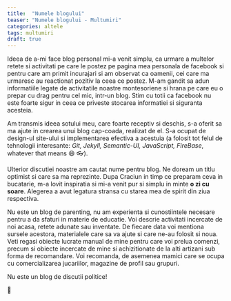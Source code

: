 ```yaml
---
title:  "Numele blogului"
teaser: "Numele blogului - Multumiri"
categories: altele
tags: multumiri
draft: true
---
```

Ideea de a-mi face blog personal mi-a venit simplu, ca urmare a multelor retete si activitati pe care le postez pe pagina mea personala de facebook si pentru care am primit incurajari si am observat ca oamenii, cei care ma urmaresc au reactionat pozitiv la ceea ce postez. M-am gandit sa adun informatiile legate de activitatile noastre montesoriene si hrana pe care eu o prepar cu drag pentru cel mic, intr-un blog. Stim cu totii ca facebook nu este foarte sigur in ceea ce priveste stocarea informatiei si siguranta acesteia.

Am transmis ideea sotului meu, care foarte receptiv si deschis, s-a oferit sa ma ajute in crearea unui blog cap-coada, realizat de el. S-a ocupat de design-ul site-ului si implementarea efectiva a acestuia (a folosit tot felul de tehnologii interesante: *Git, Jekyll, Semantic-UI, JavaScript, FireBase*, whatever that means :smile: :eyeglasses:).

Ulterior discutiei noastre am cautat nume pentru blog. Ne doream un titlu optimist si care sa ma reprezinte. Dupa Craciun in timp ce preparam ceva in bucatarie, m-a lovit inspiratia si mi-a venit pur si simplu in minte **o zi cu soare**. Alegerea a avut legatura stransa cu starea mea de spirit din ziua respectiva.

Nu este un blog de parenting, nu am experienta si cunostiintele necesare pentru a da sfaturi in materie de educatie. Voi descrie activitati incercate de noi acasa, retete adunate sau inventate. De fiecare data voi mentiona sursele acestora, materialele care sa va ajute si care ne-au folosit si noua.
Veti regasi obiecte lucrate manual de mine pentru care voi prelua comenzi, precum si obiecte incercate de mine si achizitionate de la alti artizani sub forma de recomandare.
Voi recomanda, de asemenea mamici care se ocupa cu comercializarea jucariilor, magazine de profil sau grupuri.

Nu este un blog de discutii politice!

:sunflower:
